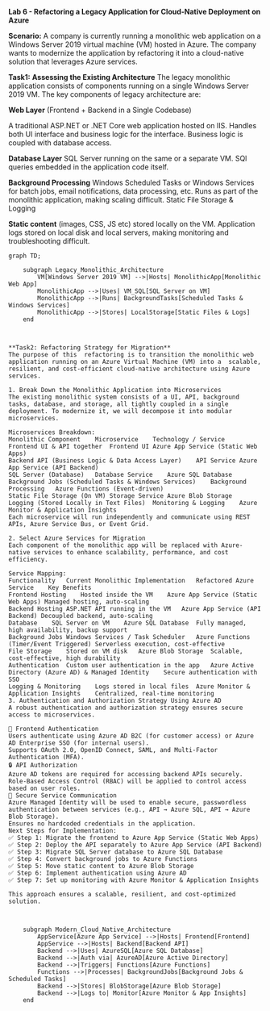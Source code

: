 **Lab 6 - Refactoring a Legacy Application for Cloud-Native Deployment on Azure**

**Scenario:** A company is currently running a monolithic web application on a Windows Server 2019 virtual machine (VM) hosted in Azure. The company wants to modernize the application by refactoring it into a cloud-native solution that leverages Azure services.

**Task1:** **Assessing the Existing Architecture**
The legacy monolithic application consists of  components running on a single Windows Server 2019 VM. The key components of legacy architecture are:

**Web Layer** (Frontend + Backend in a Single Codebase)

A traditional ASP.NET or .NET Core web application hosted on IIS.
Handles both UI interface and business logic for the interface.
Business logic is coupled with database access.

**Database Layer**
SQL Server running on the same or a separate VM.
SQl queries embedded in the application code itself.

**Background Processing**
Windows Scheduled Tasks or Windows Services for batch jobs, email notifications, data processing, etc.
Runs as part of the monolithic application, making scaling difficult.
Static File Storage & Logging

**Static content** (images, CSS, JS etc) stored locally on the VM.
Application logs stored on local disk and local servers, making monitoring and troubleshooting difficult.

```mermaid
graph TD;
    
    subgraph Legacy_Monolithic_Architecture
        VM[Windows Server 2019 VM] -->|Hosts| MonolithicApp[Monolithic Web App]
        MonolithicApp -->|Uses| VM_SQL[SQL Server on VM]
        MonolithicApp -->|Runs| BackgroundTasks[Scheduled Tasks & Windows Services]
        MonolithicApp -->|Stores| LocalStorage[Static Files & Logs]
    end



**Task2: Refactoring Strategy for Migration**
The purpose of this  refactoring is to transition the monolithic web application running on an Azure Virtual Machine (VM) into a  scalable, resilient, and cost-efficient cloud-native architecture using Azure services.

1. Break Down the Monolithic Application into Microservices
The existing monolithic system consists of a UI, API, background tasks, database, and storage, all tightly coupled in a single deployment. To modernize it, we will decompose it into modular microservices.

Microservices Breakdown:
Monolithic Component	Microservice	Technology / Service
Frontend UI & API together	Frontend UI	Azure App Service (Static Web Apps)
Backend API (Business Logic & Data Access Layer)	API Service	Azure App Service (API Backend)
SQL Server (Database)	Database Service	Azure SQL Database
Background Jobs (Scheduled Tasks & Windows Services)	Background Processing	Azure Functions (Event-driven)
Static File Storage (On VM)	Storage Service	Azure Blob Storage
Logging (Stored Locally in Text Files)	Monitoring & Logging	Azure Monitor & Application Insights
Each microservice will run independently and communicate using REST APIs, Azure Service Bus, or Event Grid.

2. Select Azure Services for Migration
Each component of the monolithic app will be replaced with Azure-native services to enhance scalability, performance, and cost efficiency.

Service Mapping:
Functionality	Current Monolithic Implementation	Refactored Azure Service	Key Benefits
Frontend Hosting	Hosted inside the VM	Azure App Service (Static Web Apps)	Managed hosting, auto-scaling
Backend Hosting	ASP.NET API running in the VM	Azure App Service (API Backend)	Decoupled backend, auto-scaling
Database	SQL Server on VM	Azure SQL Database	Fully managed, high availability, backup support
Background Jobs	Windows Services / Task Scheduler	Azure Functions (Timer/Event Triggered)	Serverless execution, cost-effective
File Storage	Stored on VM disk	Azure Blob Storage	Scalable, cost-effective, high durability
Authentication	Custom user authentication in the app	Azure Active Directory (Azure AD) & Managed Identity	Secure authentication with SSO
Logging & Monitoring	Logs stored in local files	Azure Monitor & Application Insights	Centralized, real-time monitoring
3. Authentication and Authorization Strategy Using Azure AD
A robust authentication and authorization strategy ensures secure access to microservices.

🔐 Frontend Authentication
Users authenticate using Azure AD B2C (for customer access) or Azure AD Enterprise SSO (for internal users).
Supports OAuth 2.0, OpenID Connect, SAML, and Multi-Factor Authentication (MFA).
🔒 API Authorization
Azure AD tokens are required for accessing backend APIs securely.
Role-Based Access Control (RBAC) will be applied to control access based on user roles.
🔑 Secure Service Communication
Azure Managed Identity will be used to enable secure, passwordless authentication between services (e.g., API → Azure SQL, API → Azure Blob Storage).
Ensures no hardcoded credentials in the application.
Next Steps for Implementation:
✅ Step 1: Migrate the frontend to Azure App Service (Static Web Apps)
✅ Step 2: Deploy the API separately to Azure App Service (API Backend)
✅ Step 3: Migrate SQL Server database to Azure SQL Database
✅ Step 4: Convert background jobs to Azure Functions
✅ Step 5: Move static content to Azure Blob Storage
✅ Step 6: Implement authentication using Azure AD
✅ Step 7: Set up monitoring with Azure Monitor & Application Insights

This approach ensures a scalable, resilient, and cost-optimized solution.


    
    subgraph Modern_Cloud_Native_Architecture
        AppService[Azure App Service] -->|Hosts| Frontend[Frontend]
        AppService -->|Hosts| Backend[Backend API]
        Backend -->|Uses| AzureSQL[Azure SQL Database]
        Backend -->|Auth via| AzureAD[Azure Active Directory]
        Backend -->|Triggers| Functions[Azure Functions]
        Functions -->|Processes| BackgroundJobs[Background Jobs & Scheduled Tasks]
        Backend -->|Stores| BlobStorage[Azure Blob Storage]
        Backend -->|Logs to| Monitor[Azure Monitor & App Insights]
    end
    
  
